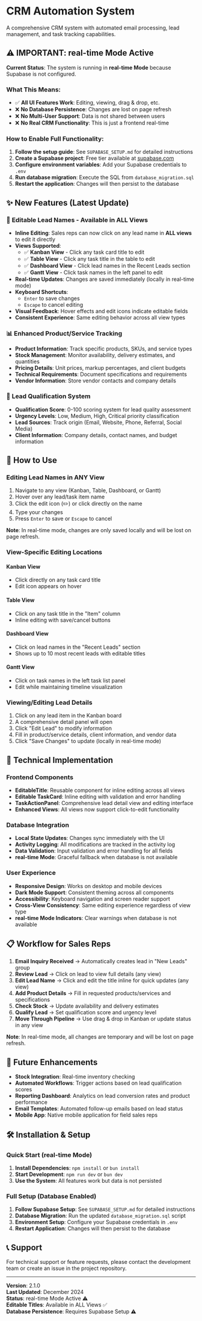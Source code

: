 # CRM Automation System

A comprehensive CRM system with automated email processing, lead management, and task tracking capabilities.

## ⚠️ **IMPORTANT: real-time Mode Active**

**Current Status**: The system is running in **real-time Mode** because Supabase is not configured.

### What This Means:
- ✅ **All UI Features Work**: Editing, viewing, drag & drop, etc.
- ❌ **No Database Persistence**: Changes are lost on page refresh
- ❌ **No Multi-User Support**: Data is not shared between users
- ❌ **No Real CRM Functionality**: This is just a frontend real-time

### How to Enable Full Functionality:
1. **Follow the setup guide**: See `SUPABASE_SETUP.md` for detailed instructions
2. **Create a Supabase project**: Free tier available at [supabase.com](https://supabase.com)
3. **Configure environment variables**: Add your Supabase credentials to `.env`
4. **Run database migration**: Execute the SQL from `database_migration.sql`
5. **Restart the application**: Changes will then persist to the database

## ✨ **New Features (Latest Update)**

### 🔄 **Editable Lead Names - Available in ALL Views**
- **Inline Editing**: Sales reps can now click on any lead name in **ALL views** to edit it directly
- **Views Supported**: 
  - ✅ **Kanban View** - Click any task card title to edit
  - ✅ **Table View** - Click any task title in the table to edit  
  - ✅ **Dashboard View** - Click lead names in the Recent Leads section
  - ✅ **Gantt View** - Click task names in the left panel to edit
- **Real-time Updates**: Changes are saved immediately (locally in real-time mode)
- **Keyboard Shortcuts**: 
  - `Enter` to save changes
  - `Escape` to cancel editing
- **Visual Feedback**: Hover effects and edit icons indicate editable fields
- **Consistent Experience**: Same editing behavior across all view types

### 📊 **Enhanced Product/Service Tracking**
- **Product Information**: Track specific products, SKUs, and service types
- **Stock Management**: Monitor availability, delivery estimates, and quantities
- **Pricing Details**: Unit prices, markup percentages, and client budgets
- **Technical Requirements**: Document specifications and requirements
- **Vendor Information**: Store vendor contacts and company details

### 🎯 **Lead Qualification System**
- **Qualification Score**: 0-100 scoring system for lead quality assessment
- **Urgency Levels**: Low, Medium, High, Critical priority classification
- **Lead Sources**: Track origin (Email, Website, Phone, Referral, Social Media)
- **Client Information**: Company details, contact names, and budget information

## 🚀 **How to Use**

### **Editing Lead Names in ANY View**
1. Navigate to any view (Kanban, Table, Dashboard, or Gantt)
2. Hover over any lead/task item name
3. Click the edit icon (✏️) or click directly on the name
4. Type your changes
5. Press `Enter` to save or `Escape` to cancel

**Note**: In real-time mode, changes are only saved locally and will be lost on page refresh.

### **View-Specific Editing Locations**

#### **Kanban View**
- Click directly on any task card title
- Edit icon appears on hover

#### **Table View** 
- Click on any task title in the "Item" column
- Inline editing with save/cancel buttons

#### **Dashboard View**
- Click on lead names in the "Recent Leads" section
- Shows up to 10 most recent leads with editable titles

#### **Gantt View**
- Click on task names in the left task list panel
- Edit while maintaining timeline visualization

### **Viewing/Editing Lead Details**
1. Click on any lead item in the Kanban board
2. A comprehensive detail panel will open
3. Click "Edit Lead" to modify information
4. Fill in product/service details, client information, and vendor data
5. Click "Save Changes" to update (locally in real-time mode)

## 🔧 **Technical Implementation**

### **Frontend Components**
- **EditableTitle**: Reusable component for inline editing across all views
- **Editable TaskCard**: Inline editing with validation and error handling
- **TaskActionPanel**: Comprehensive lead detail view and editing interface
- **Enhanced Views**: All views now support click-to-edit functionality

### **Database Integration**
- **Local State Updates**: Changes sync immediately with the UI
- **Activity Logging**: All modifications are tracked in the activity log
- **Data Validation**: Input validation and error handling for all fields
- **real-time Mode**: Graceful fallback when database is not available

### **User Experience**
- **Responsive Design**: Works on desktop and mobile devices
- **Dark Mode Support**: Consistent theming across all components
- **Accessibility**: Keyboard navigation and screen reader support
- **Cross-View Consistency**: Same editing experience regardless of view type
- **real-time Mode Indicators**: Clear warnings when database is not available

## 📋 **Workflow for Sales Reps**

1. **Email Inquiry Received** → Automatically creates lead in "New Leads" group
2. **Review Lead** → Click on lead to view full details (any view)
3. **Edit Lead Name** → Click and edit the title inline for quick updates (any view)
4. **Add Product Details** → Fill in requested products/services and specifications
5. **Check Stock** → Update availability and delivery estimates
6. **Qualify Lead** → Set qualification score and urgency level
7. **Move Through Pipeline** → Use drag & drop in Kanban or update status in any view

**Note**: In real-time mode, all changes are temporary and will be lost on page refresh.

## 🔮 **Future Enhancements**

- **Stock Integration**: Real-time inventory checking
- **Automated Workflows**: Trigger actions based on lead qualification scores
- **Reporting Dashboard**: Analytics on lead conversion rates and product performance
- **Email Templates**: Automated follow-up emails based on lead status
- **Mobile App**: Native mobile application for field sales reps

## 🛠 **Installation & Setup**

### **Quick Start (real-time Mode)**
1. **Install Dependencies**: `npm install` or `bun install`
2. **Start Development**: `npm run dev` or `bun dev`
3. **Use the System**: All features work but data is not persisted

### **Full Setup (Database Enabled)**
1. **Follow Supabase Setup**: See `SUPABASE_SETUP.md` for detailed instructions
2. **Database Migration**: Run the updated `database_migration.sql` script
3. **Environment Setup**: Configure your Supabase credentials in `.env`
4. **Restart Application**: Changes will then persist to the database

## 📞 **Support**

For technical support or feature requests, please contact the development team or create an issue in the project repository.

---

**Version**: 2.1.0  
**Last Updated**: December 2024  
**Status**: real-time Mode Active ⚠️  
**Editable Titles**: Available in ALL Views ✅  
**Database Persistence**: Requires Supabase Setup ⚠️

